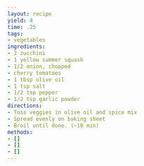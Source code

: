 ```yaml
---
layout: recipe
yield: 4
time: .25
tags:
- vegetables
ingredients:
- 2 zucchini
- 1 yellow summer squash
- 1/2 onion, chopped
- cherry tomatoes
- 1 tbsp olive oil
- 1 tsp salt
- 1/2 tsp pepper
- 1/2 tsp garlic powder
directions:
- Toss veggies in olive oil and spice mix
- Spread evenly on baking sheet
- Broil until done. (~10 min)
methods:
- []
- []
- []
---
```

